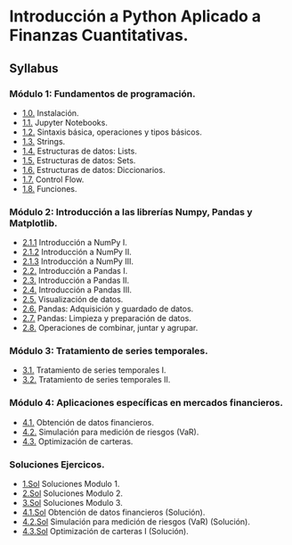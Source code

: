 # Introducción a Python Aplicado a Finanzas Cuantitativas.

## Syllabus
### Módulo 1: Fundamentos de programación.
* [1.0.](module_1/1_00.ipynb) Instalación.
* [1.1.](module_1/1_01.ipynb) Jupyter Notebooks.
* [1.2.](module_1/1_02.ipynb) Sintaxis básica, operaciones y tipos básicos.
* [1.3.](module_1/1_03.ipynb) Strings.
* [1.4.](module_1/1_04.ipynb) Estructuras de datos: Lists.
* [1.5.](module_1/1_05.ipynb) Estructuras de datos: Sets.
* [1.6.](module_1/1_06.ipynb) Estructuras de datos: Diccionarios.
* [1.7.](module_1/1_07.ipynb) Control Flow.
* [1.8.](module_1/1_08.ipynb) Funciones.


### Módulo 2: Introducción a las librerías Numpy, Pandas y Matplotlib.
* [2.1.1](module_2_numpy/2_01.ipynb) Introducción a NumPy I.
* [2.1.2](module_2_numpy/2_02.ipynb) Introducción a NumPy II.
* [2.1.3](module_2_numpy/2_03.ipynb) Introducción a NumPy III.
* [2.2.](module_2/2_02.ipynb) Introducción a Pandas I.
* [2.3.](module_2/2_03.ipynb) Introducción a Pandas II.
* [2.4.](module_2/2_04.ipynb) Introducción a Pandas III.
* [2.5.](module_2/2_05.ipynb) Visualización de datos.
* [2.6.](module_2/2_06.ipynb) Pandas: Adquisición y guardado de datos.
* [2.7.](module_2/2_07.ipynb) Pandas: Limpieza y preparación de datos.
* [2.8.](module_2/2_07.ipynb) Operaciones de combinar, juntar y agrupar.


### Módulo 3: Tratamiento de series temporales.
* [3.1.](module_3/3_01.ipynb) Tratamiento de series temporales I.
* [3.2.](module_3/3_02.ipynb) Tratamiento de series temporales II.


### Módulo 4: Aplicaciones específicas en mercados financieros.
* [4.1.](module_4/4_01.ipynb) Obtención de datos financieros.
* [4.2.](module_4/4_02.ipynb) Simulación para medición de riesgos (VaR).
* [4.3.](module_4/4_03.ipynb) Optimización de carteras.


### Soluciones Ejercicos.
* [1.Sol](ejercicios_soluciones/soluciones_modulo_1.ipynb) Soluciones Modulo 1.
* [2.Sol](ejercicios_soluciones/soluciones_modulo_2.ipynb) Soluciones Modulo 2.
* [3.Sol](ejercicios_soluciones/soluciones_modulo_3.ipynb) Soluciones Modulo 3.
* [4.1.Sol](ejercicios_soluciones/4_01_Solution.ipynb) Obtención de datos financieros  (Solución).
* [4.2.Sol](ejercicios_soluciones/4_02_Solution.ipynb) Simulación para medición de riesgos (VaR) (Solución).
* [4.3.Sol](ejercicios_soluciones/4_03_Solution.ipynb) Optimización de carteras I (Solución).
